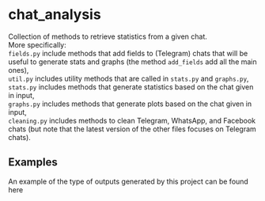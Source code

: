 # chat_analysis
Collection of methods to retrieve statistics from a given chat.  
More specifically:  
`fields.py` include methods that add fields to (Telegram) chats that will be useful to generate stats and graphs (the method `add_fields` add all the main ones),  
`util.py` includes utility methods that are called in `stats.py` and `graphs.py`,  
`stats.py` includes methods that generate statistics based on the chat given in input,  
`graphs.py` includes methods that generate plots based on the chat given in input,  
`cleaning.py` includes methods to clean Telegram, WhatsApp, and Facebook chats (but note that the latest version of the other files focuses on Telegram chats).  
## Examples
An example of the type of outputs generated by this project can be found here
